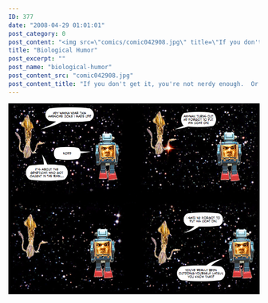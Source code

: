 ```yaml
---
ID: 377
date: "2008-04-29 01:01:01"
post_category: 0
post_content: "<img src=\"comics/comic042908.jpg\" title=\"If you don't get it, you're not nerdy enough.  Or you didn't read it aloud.\" />"
title: "Biological Humor"
post_excerpt: ""
post_name: "biological-humor"
post_content_src: "comic042908.jpg"
post_content_title: "If you don't get it, you're not nerdy enough.  Or you didn't read it aloud."
---
```



[![If you don't get it, you're not nerdy enough.  Or you didn't read it aloud.](/comics-hi-res/comic042908.jpg)](/comics-hi-res/comic042908.jpg)
